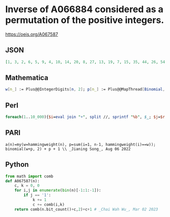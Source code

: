 # Inverse of A066884 considered as a permutation of the positive integers\.
https://oeis.org/A067587
## JSON
```JSON
[1, 3, 2, 6, 5, 9, 4, 10, 14, 20, 8, 27, 13, 19, 7, 15, 35, 44, 26, 54, 34, 43, 12, 65, 53, 64, 18, 76, 25, 33, 11, 21, 77, 90, 89, 104, 103, 118, 42, 119, 134, 151, 52, 169, 63, 75, 17, 135, 188, 208, 88, 229, 102, 117, 24, 251, 133, 150, 32, 168, 41, 51, 16, 28, 152]
```
## Mathematica
```Mathematica
w[n_] := Plus@@IntegerDigits[n, 2]; p[n_] := Plus@@MapThread[Binomial, {Flatten[Position[Reverse[IntegerDigits[n, 2]], 1]]-1, Range[w[n]]}]; a[n_] := Binomial[w[n]+p[n], 2]+p[n]+1
```
## Perl
```Perl
foreach(1..10_000){$i=eval join "+", split //, sprintf "%b", $_; $j=$r[$i]++; print "$_ ",$j+1+($i+$j)*($i+$j-1)/2,"\n"} # _Ivan Neretin_, Mar 02 2016
```
## PARI
```PARI
a(n)=my(w=hammingweight(n), p=sum(i=1, n-1, hammingweight(i)==w)); binomial(w+p, 2) + p + 1 \\ _Jianing Song_, Aug 06 2022
```
## Python
```Python
from math import comb
def A067587(n):
    c, k = 0, 0
    for i,j in enumerate(bin(n)[-1:1:-1]):
        if j == '1':
            k += 1
            c += comb(i,k)
    return comb(n.bit_count()+c,2)+c+1 # _Chai Wah Wu_, Mar 02 2023
```
